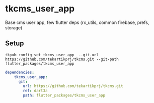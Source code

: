 # tkcms_user_app

Base cms user app, few flutter deps (rx_utils, common firebase, prefs, storage)

## Setup

```shell
tkpub config set tkcms_user_app  --git-url https://github.com/tekartikprj/tkcms.git --git-path flutter_packages/tkcms_user_app
```

```yaml
dependencies:
    tkcms_user_app:
      git:
        url: https://github.com/tekartikprj/tkcms.git
        ref: dart3a
        path: flutter_packages/tkcms_user_app
```
